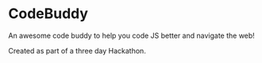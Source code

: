 # CodeBuddy
An awesome code buddy to help you code JS better and navigate the web!

Created as part of a three day Hackathon.
